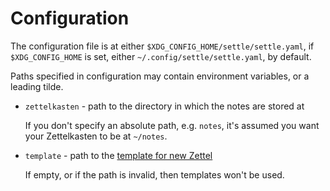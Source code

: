 # Configuration

The configuration file is at either `$XDG_CONFIG_HOME/settle/settle.yaml`, if
`$XDG_CONFIG_HOME` is set, either `~/.config/settle/settle.yaml`, by default.

Paths specified in configuration may contain environment variables, or a leading
tilde.

- `zettelkasten` - path to the directory in which the notes are stored at

    If you don't specify an absolute path, e.g. `notes`, it's assumed you want
    your Zettelkasten to be at `~/notes`.

- `template` - path to the [template for new Zettel](./Templates.md)

    If empty, or if the path is invalid, then templates won't be used.
